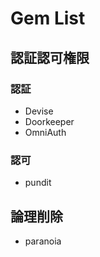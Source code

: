# Gem List

## 認証認可権限

### 認証
* Devise
* Doorkeeper
* OmniAuth

### 認可
* pundit

## 論理削除
* paranoia


